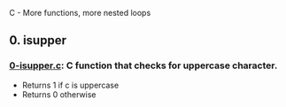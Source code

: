 C - More functions, more nested loops

## 0. isupper
### [0-isupper.c](): C function that checks for uppercase character.

* Returns 1 if c is uppercase
* Returns 0 otherwise
